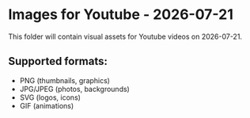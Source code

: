 # Images for Youtube - 2026-07-21

This folder will contain visual assets for Youtube videos on 2026-07-21.

## Supported formats:
- PNG (thumbnails, graphics)
- JPG/JPEG (photos, backgrounds)
- SVG (logos, icons)
- GIF (animations)
